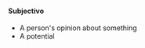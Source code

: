 #### Subjectivo
 - A person's opinion about something
 - A potential
<!--stackedit_data:
eyJoaXN0b3J5IjpbMTM5MTE4MDkyMl19
-->
